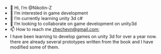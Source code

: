 - 👋 Hi, I’m @Nikotin-Z
- 👀 I’m interested in game development
- 🌱 I’m currently learning unity 3d c#
- 💞️ I’m looking to collaborate on game development on unity3d
- 📫 How to reach me zhechevn@gmail.com;
- I have been learning to develop games on unity 3d for over a year now. 
there are already several prototypes written from the book and I have modified some of them.

<!---
Nikotin-Z/Nikotin-Z is a ✨ special ✨ repository because its `README.md` (this file) appears on your GitHub profile.
You can click the Preview link to take a look at your changes.
--->
